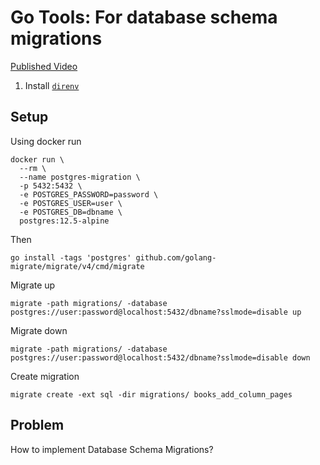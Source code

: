 # Go Tools: For database schema migrations

[Published Video](https://youtu.be/EavdaeUmn64)

1. Install [`direnv`](https://github.com/direnv/direnv)

## Setup

Using docker run

```
docker run \
  --rm \
  --name postgres-migration \
  -p 5432:5432 \
  -e POSTGRES_PASSWORD=password \
  -e POSTGRES_USER=user \
  -e POSTGRES_DB=dbname \
  postgres:12.5-alpine
```
Then

```
go install -tags 'postgres' github.com/golang-migrate/migrate/v4/cmd/migrate
```

Migrate up

```
migrate -path migrations/ -database postgres://user:password@localhost:5432/dbname?sslmode=disable up
```

Migrate down

```
migrate -path migrations/ -database postgres://user:password@localhost:5432/dbname?sslmode=disable down
```

Create migration

```
migrate create -ext sql -dir migrations/ books_add_column_pages
```

## Problem

How to implement Database Schema Migrations?
